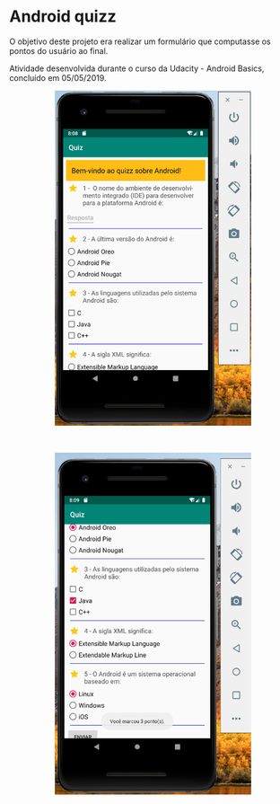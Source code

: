 # Android quizz

O objetivo deste projeto era realizar um formulário que computasse os pontos do usuário ao final. 

Atividade desenvolvida durante o curso da Udacity - Android Basics, concluído em 05/05/2019.

<p align="center">
  <img src="quizz.png" width="350" title="hover text">
</p>


<br>

<p align="center">
  <img src="quizz_feedback.png" width="350" title="hover text">
</p>

